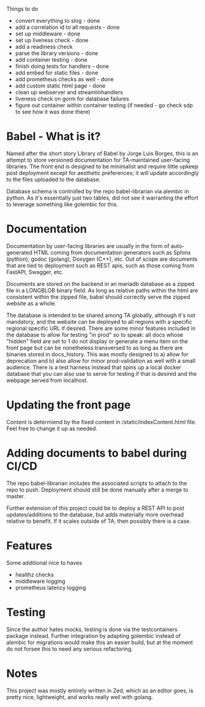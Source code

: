 Things to do
- convert everything to slog - done
- add a correlation id to all requests - done
- set up middleware - done
- set up liveness check - done
- add a readiness check
- parse the library versions - done
- add container testing - done
- finish doing tests for handlers - done
- add embed for static files - done
- add prometheus checks as well - done
- add custom static html page - done
- clean up webserver and streamlinhandlers
- liveness check on gorm for database failures
- figure out container within container testing (if needed - go check sdp to see how it was done there)

# Babel - What is it?

Named after the short story Library of Babel by Jorge Luis Borges, this is an attempt to store
versioned documentation for TA-maintained user-facing libraries. The front end is designed to be
minimalist and require little upkeep post deployment except for aesthetic preferences; it will update
accordingly to the files uploaded to the database.

Database schema is controlled by the repo babel-librarian via alembic in python. As it's essentially
just two tables, did not see it warranting the effort to leverage something like golembic for this.

# Documentation

Documentation by user-facing libraries are usually in the form of auto-generated HTML coming from
documentation generators such as Sphinx (python), godoc (golang), Doxygen (C++), etc. Out of scope are
documents that are tied to deployment such as REST apis, such as those coming from FastAPI, Swagger,
etc.

Documents are stored on the backend in an mariadb database as a zipped file in a
LONGBLOB binary field. As long as relative paths within the html are consistent within the zipped file,
babel should correctly serve the zipped website as a whole.

The database is intended to be shared among TA globally, although it's not mandatory, and the website
can be deployed to all regions with a specific regional specific URL if desired. There are some minor
features included in the database to allow for testing "in prod" so to speak: all docs whose "hidden"
field are set to 1 do not display or generate a menu item on the front page but can be nonetheless
transversed to as long as there are binaries stored in docs_history. This was mostly designed to
a) allow for deprecation and b) also allow for minor prod-validation as well with a small audience.
There is a test harness instead that spins up a local docker database that you can also use to serve
for testing if that is desired and the webpage served from localhost.

# Updating the front page

Content is determiend by the fixed content in /static/indexContent.html file. Feel free to change it
up as needed.

# Adding documents to babel during CI/CD

The repo babel-librarian includes the associated scripts to attach to the repo to push. Deployment
should still be done manually after a merge to master.

Further extension of this project could be to deploy a REST API to post updates/additions to the database,
but adds materially more overhead relative to benefit. If it scales outside of TA, then possibly
there is a case.

# Features

Some additional nice to haves
- healthz checks
- middleware logging
- prometheus latency logging

# Testing

Since the author hates mocks, testing is done via the testcontainers package instead. Further
integration by adapting golembic instead of alembic for migrations would make this an easier build,
but at the moment do not forsee this to need any serious refactoring.

# Notes
This project was mostly entirely written in Zed, which as an editor goes, is pretty nice, lightweight,
and works really well with golang.
